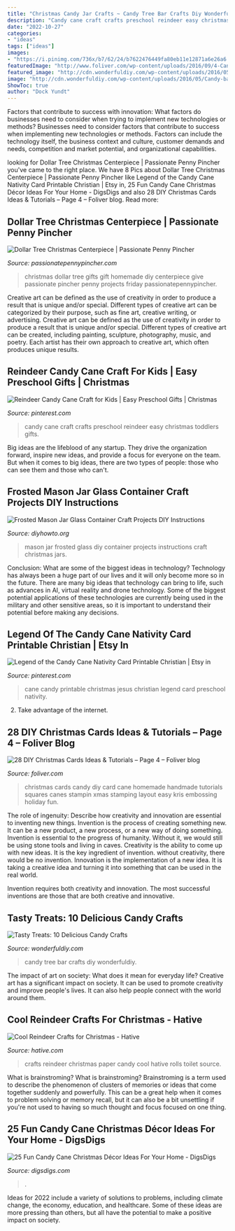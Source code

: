 ```yaml
---
title: "Christmas Candy Jar Crafts ~ Candy Tree Bar Crafts Diy Wonderfuldiy"
description: "Candy cane craft crafts preschool reindeer easy christmas toddlers gifts"
date: "2022-10-27"
categories:
- "ideas"
tags: ["ideas"]
images:
- "https://i.pinimg.com/736x/b7/62/24/b7622476449fa80eb11e12871a6e26a6.jpg"
featuredImage: "http://www.foliver.com/wp-content/uploads/2016/09/4-Candy-Cane-Christmas-Card.jpg"
featured_image: "http://cdn.wonderfuldiy.com/wp-content/uploads/2016/05/Candy-bar-tree-DIY.jpg"
image: "http://cdn.wonderfuldiy.com/wp-content/uploads/2016/05/Candy-bar-tree-DIY.jpg"
ShowToc: true
author: "Dock Yundt"
---
```



Factors that contribute to success with innovation: What factors do businesses need to consider when trying to implement new technologies or methods?
Businesses need to consider factors that contribute to success when implementing new technologies or methods. Factors can include the technology itself, the business context and culture, customer demands and needs, competition and market potential, and organizational capabilities.

	

		
looking for Dollar Tree Christmas Centerpiece | Passionate Penny Pincher you've came to the right place. We have 8 Pics about Dollar Tree Christmas Centerpiece | Passionate Penny Pincher like Legend of the Candy Cane Nativity Card Printable Christian | Etsy in, 25 Fun Candy Cane Christmas Décor Ideas For Your Home - DigsDigs and also 28 DIY Christmas Cards Ideas &amp; Tutorials – Page 4 – Foliver blog. Read more:
		
    
## Dollar Tree Christmas Centerpiece | Passionate Penny Pincher

<img loading=lazy src="http://passionatepennypincher.com/wp-content/uploads/2016/11/dollartreegiftstogive20163.jpg" onerror="this.onerror=null;this.src='https://tse1.mm.bing.net/th?id=OIP.sw6PIh0gvwlqbl7Ljc9qqgHaLH&amp;pid=15.1';" alt="Dollar Tree Christmas Centerpiece | Passionate Penny Pincher">

_Source: passionatepennypincher.com_

>christmas dollar tree gifts gift homemade diy centerpiece give passionate pincher penny projects friday passionatepennypincher. 

	

Creative art can be defined as the use of creativity in order to produce a result that is unique and/or special. Different types of creative art can be categorized by their purpose, such as fine art, creative writing, or advertising.
Creative art can be defined as the use of creativity in order to produce a result that is unique and/or special. Different types of creative art can be created, including painting, sculpture, photography, music, and poetry. Each artist has their own approach to creative art, which often produces unique results.

    
## Reindeer Candy Cane Craft For Kids | Easy Preschool Gifts | Christmas

<img loading=lazy src="https://i.pinimg.com/736x/b7/62/24/b7622476449fa80eb11e12871a6e26a6.jpg" onerror="this.onerror=null;this.src='https://tse2.mm.bing.net/th?id=OIP.36aE9q76PBoKXCg0P3E2VQHaLH&amp;pid=15.1';" alt="Reindeer Candy Cane Craft for Kids | Easy Preschool Gifts | Christmas">

_Source: pinterest.com_

>candy cane craft crafts preschool reindeer easy christmas toddlers gifts. 

	

Big ideas are the lifeblood of any startup. They drive the organization forward, inspire new ideas, and provide a focus for everyone on the team. But when it comes to big ideas, there are two types of people: those who can see them and those who can't. 

    
## Frosted Mason Jar Glass Container Craft Projects DIY Instructions

<img loading=lazy src="http://www.diyhowto.org/wp-content/uploads/DIYHowto-Frosted-Mason-Jar-Glass-Container-Craft-Projects-DIY-Instructions-02.jpg" onerror="this.onerror=null;this.src='https://tse1.mm.bing.net/th?id=OIP.p8g7tlZZ7iMrqFoarJonaQHaRq&amp;pid=15.1';" alt="Frosted Mason Jar Glass Container Craft Projects DIY Instructions">

_Source: diyhowto.org_

>mason jar frosted glass diy container projects instructions craft christmas jars. 

	

Conclusion: What are some of the biggest ideas in technology?
Technology has always been a huge part of our lives and it will only become more so in the future. There are many big ideas that technology can bring to life, such as advances in AI, virtual reality and drone technology. Some of the biggest potential applications of these technologies are currently being used in the military and other sensitive areas, so it is important to understand their potential before making any decisions.

    
## Legend Of The Candy Cane Nativity Card Printable Christian | Etsy In

<img loading=lazy src="https://i.pinimg.com/736x/54/88/9d/54889dc760ceaf8c0e638d0db68b0638.jpg" onerror="this.onerror=null;this.src='https://tse4.mm.bing.net/th?id=OIP.k4wKkhoKj6yS5AjmZA7ioAHaLH&amp;pid=15.1';" alt="Legend of the Candy Cane Nativity Card Printable Christian | Etsy in">

_Source: pinterest.com_

>cane candy printable christmas jesus christian legend card preschool nativity. 

	

2. Take advantage of the internet.

    
## 28 DIY Christmas Cards Ideas &amp; Tutorials – Page 4 – Foliver Blog

<img loading=lazy src="http://www.foliver.com/wp-content/uploads/2016/09/4-Candy-Cane-Christmas-Card.jpg" onerror="this.onerror=null;this.src='https://tse4.mm.bing.net/th?id=OIP.Eaq7rt0qODG1Xpko_NNhHwHaKA&amp;pid=15.1';" alt="28 DIY Christmas Cards Ideas &amp; Tutorials – Page 4 – Foliver blog">

_Source: foliver.com_

>christmas cards candy diy card cane homemade handmade tutorials squares canes stampin xmas stamping layout easy kris embossing holiday fun. 

	

The role of ingenuity: Describe how creativity and innovation are essential to inventing new things.
Invention is the process of creating something new. It can be a new product, a new process, or a new way of doing something. Invention is essential to the progress of humanity. Without it, we would still be using stone tools and living in caves.
Creativity is the ability to come up with new ideas. It is the key ingredient of invention. without creativity, there would be no invention. Innovation is the implementation of a new idea. It is taking a creative idea and turning it into something that can be used in the real world.

Invention requires both creativity and innovation. The most successful inventions are those that are both creative and innovative.

    
## Tasty Treats: 10 Delicious Candy Crafts

<img loading=lazy src="http://cdn.wonderfuldiy.com/wp-content/uploads/2016/05/Candy-bar-tree-DIY.jpg" onerror="this.onerror=null;this.src='https://tse4.mm.bing.net/th?id=OIP.qJ4fy1apqKqqf5owaXq09gHaN0&amp;pid=15.1';" alt="Tasty Treats: 10 Delicious Candy Crafts">

_Source: wonderfuldiy.com_

>candy tree bar crafts diy wonderfuldiy. 

	

The impact of art on society: What does it mean for everyday life?
Creative art has a significant impact on society. It can be used to promote creativity and improve people's lives. It can also help people connect with the world around them.

    
## Cool Reindeer Crafts For Christmas - Hative

<img loading=lazy src="http://hative.com/wp-content/uploads/2014/12/reindeer-crafts/14-reindeer-crafts.jpg" onerror="this.onerror=null;this.src='https://tse1.mm.bing.net/th?id=OIP.kzFuC5plW7QgkOP-hW0VvgHaLH&amp;pid=15.1';" alt="Cool Reindeer Crafts for Christmas - Hative">

_Source: hative.com_

>crafts reindeer christmas paper candy cool hative rolls toilet source. 

	

What is brainstroming?
What is brainstroming? Brainstroming is a term used to describe the phenomenon of clusters of memories or ideas that come together suddenly and powerfully. This can be a great help when it comes to problem solving or memory recall, but it can also be a bit unsettling if you're not used to having so much thought and focus focused on one thing.

    
## 25 Fun Candy Cane Christmas Décor Ideas For Your Home - DigsDigs

<img loading=lazy src="https://www.digsdigs.com/photos/fun-candy-cane-christmas-decor-ideas-for-your-home-11-554x914.jpg" onerror="this.onerror=null;this.src='https://tse1.mm.bing.net/th?id=OIP.MjLHF9mzPsYwPEqSJ7LJNAHaMO&amp;pid=15.1';" alt="25 Fun Candy Cane Christmas Décor Ideas For Your Home - DigsDigs">

_Source: digsdigs.com_

>. 

	

Ideas for 2022 include a variety of solutions to problems, including climate change, the economy, education, and healthcare. Some of these ideas are more pressing than others, but all have the potential to make a positive impact on society.

